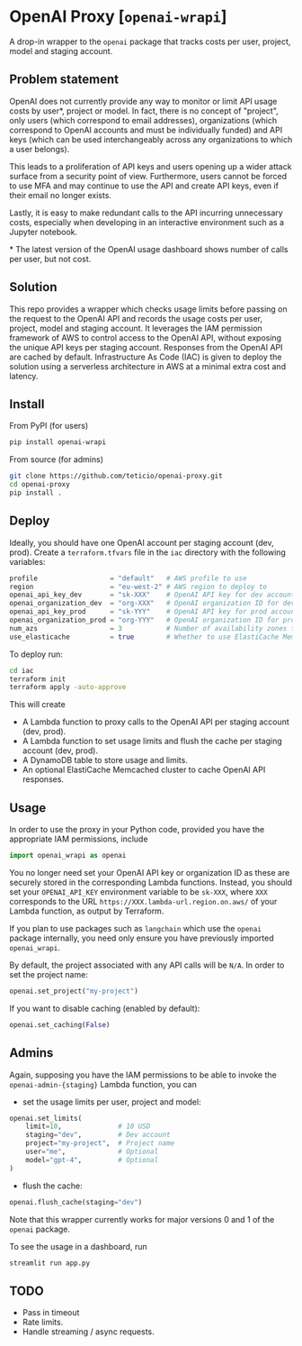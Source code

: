 # OpenAI Proxy [`openai-wrapi`]

A drop-in wrapper to the `openai` package that tracks costs per user, project, model and staging account.

## Problem statement

OpenAI does not currently provide any way to monitor or limit API usage costs by user*, project or model. In fact, there is no concept of "project", only users (which correspond to email addresses), organizations (which correspond to OpenAI accounts and must be individually funded) and API keys (which can be used interchangeably across any organizations to which a user belongs).

This leads to a proliferation of API keys and users opening up a wider attack surface from a security point of view. Furthermore, users cannot be forced to use MFA and may continue to use the API and create API keys, even if their email no longer exists.

Lastly, it is easy to make redundant calls to the API incurring unnecessary costs, especially when developing in an interactive environment such as a Jupyter notebook.

\* The latest version of the OpenAI usage dashboard shows number of calls per user, but not cost.

## Solution

This repo provides a wrapper which checks usage limits before passing on the request to the OpenAI API and records the usage costs per user, project, model and staging account. It leverages the IAM permission framework of AWS to control access to the OpenAI API, without exposing the unique API keys per staging account. Responses from the OpenAI API are cached by default. Infrastructure As Code (IAC) is given to deploy the solution using a serverless architecture in AWS at a minimal extra cost and latency.

## Install

From PyPI (for users)

```bash
pip install openai-wrapi
```

From source (for admins)

```bash
git clone https://github.com/teticio/openai-proxy.git
cd openai-proxy
pip install .
```

## Deploy

Ideally, you should have one OpenAI account per staging account (dev, prod). Create a `terraform.tfvars` file in the `iac` directory with the following variables:

```terraform
profile                  = "default"   # AWS profile to use
region                   = "eu-west-2" # AWS region to deploy to
openai_api_key_dev       = "sk-XXX"    # OpenAI API key for dev account
openai_organization_dev  = "org-XXX"   # OpenAI organization ID for dev account
openai_api_key_prod      = "sk-YYY"    # OpenAI API key for prod account
openai_organization_prod = "org-YYY"   # OpenAI organization ID for prod account
num_azs                  = 3           # Number of availability zones to deploy to (limited by available Elastic IP addresses)
use_elasticache          = true        # Whether to use ElastiCache Memcache
```

To deploy run:

```bash
cd iac
terraform init
terraform apply -auto-approve
```

This will create
- A Lambda function to proxy calls to the OpenAI API per staging account (dev, prod).
- A Lambda function to set usage limits and flush the cache per staging account (dev, prod).
- A DynamoDB table to store usage and limits.
- An optional ElastiCache Memcached cluster to cache OpenAI API responses.

## Usage

In order to use the proxy in your Python code, provided you have the appropriate IAM permissions, include

```python
import openai_wrapi as openai
```

You no longer need set your OpenAI API key or organization ID as these are securely stored in the corresponding Lambda functions. Instead, you should set your `OPENAI_API_KEY` environment variable to be `sk-XXX`, where `XXX` corresponds to the URL `https://XXX.lambda-url.region.on.aws/` of your Lambda function, as output by Terraform.

If you plan to use packages such as `langchain` which use the `openai` package internally, you need only ensure you have previously imported `openai_wrapi`.

By default, the project associated with any API calls will be `N/A`. In order to set the project name:

```python
openai.set_project("my-project")
```

If you want to disable caching (enabled by default):
    
```python
openai.set_caching(False)
```

## Admins

Again, supposing you have the IAM permissions to be able to invoke the `openai-admin-{staging}` Lambda function, you can

- set the usage limits per user, project and model:

```python
openai.set_limits(
    limit=10,              # 10 USD
    staging="dev",         # Dev account
    project="my-project",  # Project name
    user="me",             # Optional
    model="gpt-4",         # Optional
)
```

- flush the cache:

```python
openai.flush_cache(staging="dev")
```

Note that this wrapper currently works for major versions 0 and 1 of the `openai` package.

To see the usage in a dashboard, run

```python
streamlit run app.py
```

## TODO

- Pass in timeout
- Rate limits.
- Handle streaming / async requests.
